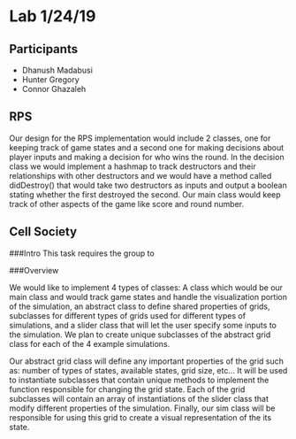 # Lab 1/24/19

## Participants

* Dhanush Madabusi
* Hunter Gregory
* Connor Ghazaleh

## RPS

Our design for the RPS implementation would include 2 classes, one for keeping track of game states and a second one for making decisions about player inputs and making a decision for who wins the round. In the decision class we would implement a hashmap to track destructors and their relationships with other destructors and we would have a method called didDestroy() that would take two destructors as inputs and output a boolean stating whether the first destroyed the second. Our main class would keep track of other aspects of the game like score and round number.

## Cell Society

###Intro
This task requires the group to 

###Overview

We would like to implement 4 types of classes: A class which would be our main class and would track game states and handle the visualization portion of the simulation, an abstract class to define shared properties of grids, subclasses for different types of grids used for different types of simulations, and a slider class that will let the user specify some inputs to the simulation. We plan to create unique subclasses of the abstract grid class for each of the 4 example simulations. 

Our abstract grid class will define any important properties of the grid such as: number of types of states, available states, grid size, etc… It will be used to instantiate subclasses that contain unique methods to implement the function responsible for changing the grid state. Each of the grid subclasses will contain an array of instantiations of the slider class that modify different properties of the simulation. Finally, our sim class will be responsible for using this grid to create a visual representation of the its state.

